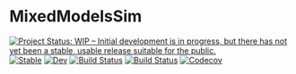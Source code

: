 # MixedModelsSim

[![Project Status: WIP – Initial development is in progress, but there has not yet been a stable, usable release suitable for the public.](https://www.repostatus.org/badges/latest/wip.svg)](https://www.repostatus.org/#wip)
[![Stable](https://img.shields.io/badge/docs-stable-blue.svg)](https://RePsychLing.github.io/MixedModelsSim.jl/stable)
[![Dev](https://img.shields.io/badge/docs-dev-blue.svg)](https://RePsychLing.github.io/MixedModelsSim.jl/dev)
[![Build Status](https://travis-ci.org/RePsychLing/MixedModelsSim.jl.svg?branch=master)](https://travis-ci.com/RePsychLing/MixedModelsSim.jl)
[![Build Status](https://ci.appveyor.com/api/projects/status/github/RePsychLing/MixedModelsSim.jl?svg=true)](https://ci.appveyor.com/project/RePsychLing/MixedModelsSim-jl)
[![Codecov](https://codecov.io/gh/RePsychLing/MixedModelsSim.jl/branch/master/graph/badge.svg)](https://codecov.io/gh/RePsychLing/MixedModelsSim.jl)
